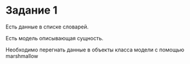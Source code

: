 # Задание 1

Есть данные в списке словарей.

Есть модель описывающая сущность.

Необходимо перегнать данные в объекты класса модели с помощью marshmallow
